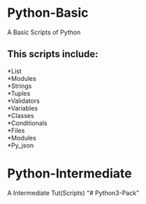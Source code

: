 # Python-Basic
A Basic Scripts of Python


## This scripts include: <br/>
*List<br/>
*Modules<br/>
*Strings<br/>
*Tuples<br/>
*Validators<br/>
*Variables <br/>
*Classes<br/>
*Conditionals<br/>
*Files<br/>
*Modules<br/>
*Py_json<br/>

# Python-Intermediate
A Intermediate Tut(Scripts)
"# Python3-Pack" 
